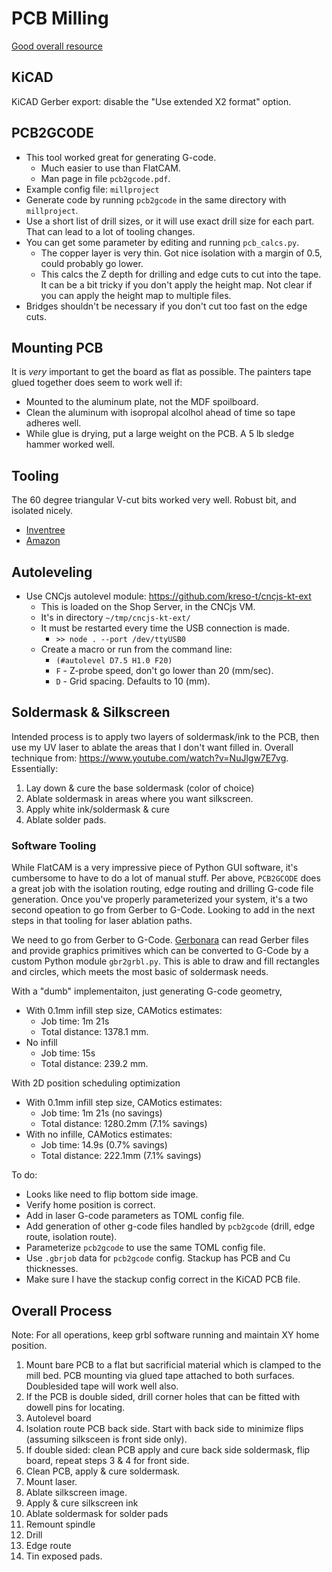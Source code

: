 # PCB Milling

[Good overall resource](https://hobbycnc.com/pc_board_isolation_routing/pc-board-isolation-routing-kicad/)

## KiCAD

KiCAD Gerber export: disable the "Use extended X2 format" option.

## PCB2GCODE

* This tool worked great for generating G-code.
    * Much easier to use than FlatCAM.
    * Man page in file `pcb2gcode.pdf`.
* Example config file: `millproject`
* Generate code by running `pcb2gcode` in the same directory with `millproject`.
* Use a short list of drill sizes, or it will use exact drill size for each part.  That can lead to a lot of tooling changes.
* You can get some parameter by editing and running `pcb_calcs.py`.
    * The copper layer is very thin.  Got nice isolation with a margin of 0.5, could probably go lower.
    * This calcs the Z depth for drilling and edge cuts to cut into the tape.  It can be a bit tricky if you don't apply the height map.  Not clear if you can apply the height map to multiple files.
* Bridges shouldn't be necessary if you don't cut too fast on the edge cuts.

## Mounting PCB

It is *very* important to get the board as flat as possible.  The painters tape glued together does seem to work well if:
* Mounted to the aluminum plate, not the MDF spoilboard.
* Clean the aluminum with isopropal alcolhol ahead of time so tape adheres well.
* While glue is drying, put a large weight on the PCB.  A 5 lb sledge hammer worked well.

## Tooling

The 60 degree triangular V-cut bits worked very well.  Robust bit, and isolated nicely.
* [Inventree](http://192.168.0.120:8800/part/48/)
* [Amazon](https://www.amazon.com/gp/product/B08881PKBN?th=1)

## Autoleveling

* Use CNCjs autolevel module: https://github.com/kreso-t/cncjs-kt-ext
    * This is loaded on the Shop Server, in the CNCjs VM.
    * It's in directory `~/tmp/cncjs-kt-ext/`
    * It must be restarted every time the USB connection is made.
        * `>> node . --port /dev/ttyUSB0`
    * Create a macro or run from the command line:
        * `(#autolevel D7.5 H1.0 F20)`
        * `F` - Z-probe speed, don't go lower than 20 (mm/sec).
        * `D` - Grid spacing.  Defaults to 10 (mm).

## Soldermask & Silkscreen

Intended process is to apply two layers of soldermask/ink to the PCB, then use my UV laser to ablate the areas that I don't want filled in.  Overall technique from: https://www.youtube.com/watch?v=NuJlgw7E7vg.  Essentially:

1. Lay down & cure the base soldermask (color of choice)
2. Ablate soldermask in areas where you want silkscreen.
3. Apply white ink/soldermask & cure
4. Ablate solder pads.

### Software Tooling

While FlatCAM is a very impressive piece of Python GUI software, it's cumbersome to have to do a lot of manual stuff.  Per above, `PCB2GCODE` does a great job with the isolation routing, edge routing and drilling G-code file generation.  Once you've properly parameterized your system, it's a two second opeation to go from Gerber to G-Code.  Looking to add in the next steps in that tooling for laser ablation paths.

We need to go from Gerber to G-Code. [Gerbonara](https://gerbolyze.gitlab.io/gerbonara/#) can read Gerber files and provide graphics primitives which can be converted to G-Code by a custom Python module `gbr2grbl.py`.  This is able to draw and fill rectangles and circles, which meets the most basic of soldermask needs.

With a "dumb" implementaiton, just generating G-code geometry,
* With 0.1mm infill step size, CAMotics estimates:
    * Job time: 1m 21s
    * Total distance: 1378.1 mm.
* No infill
    * Job time: 15s
    * Total distance: 239.2 mm.

With 2D position scheduling optimization
* With 0.1mm infill step size, CAMotics estimates:
    * Job time: 1m 21s (no savings)
    * Total distance: 1280.2mm (7.1% savings)
* With no infille, CAMotics estimates:
    * Job time: 14.9s (0.7% savings)
    * Total distance: 222.1mm (7.1% savings)


To do:

- Looks like need to flip bottom side image.
- Verify home position is correct.
- Add in laser G-code parameters as TOML config file.
- Add generation of other g-code files handled by `pcb2gcode` (drill, edge route, isolation route).
- Parameterize `pcb2gcode` to use the same TOML config file.
- Use `.gbrjob` data for `pcb2gcode` config.  Stackup has PCB and Cu thicknesses.
- Make sure I have the stackup config correct in the KiCAD PCB file.

## Overall Process

Note: For all operations, keep grbl software running and maintain XY home position.

1. Mount bare PCB to a flat but sacrificial material which is clamped to the mill bed.  PCB mounting via glued tape attached to both surfaces.  Doublesided tape will work well also.
2. If the PCB is double sided, drill corner holes that can be fitted with dowell pins for locating.
3. Autolevel board
4. Isolation route PCB back side.  Start with back side to minimize flips (assuming silksceen is front side only).
5. If double sided: clean PCB apply and cure back side soldermask, flip board, repeat steps 3 & 4 for front side.
6. Clean PCB, apply & cure soldermask.
8. Mount laser.
9. Ablate silkscreen image.
10. Apply & cure silkscreen ink
11. Ablate soldermask for solder pads
12. Remount spindle
13. Drill
14. Edge route
15. Tin exposed pads.
